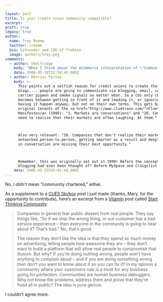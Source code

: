 ```yaml
---

layout: post
title: Is your credit union community compatible?
excerpt: ''
draft: true
legacy: true
author:
  name: Trey Reeme
  twitter: creeme
  bio: Cofounder and COO of Trabian
  image: authors/trey.png
comments:
  - author: VSelfridge
    body: "When I think about the eCommerce interpretation of \"Community,\" there are three types of interaction we can offer our members: Credit Union to Member; Member to Credit Union; and Member to Member.\r\n\r\nI think that CUs have jumped on the 'Credit Union to Member' interactions, creating targeted electronic communications and other features that members can opt-in to, allowing the Credit Union to give members value (passively?). \r\n\r\nI love the bit from the Vitamin post about \"Communities are human business debuggers.\" I believe the online opportunity credit unions have today is to harness the power that our members have to give our organization value - in a low cost (to the member and the CU), and \"active\" way. Let's get our members to interact with us via blogs, online survey tools, email, and whatever else we can think of - to keep the feedback coming, and keep our organizations evolving toward \"perfect.\"   \r\n"
    date: 2006-05-10T22:58:49.000Z
  - author: Morriss Partee
    body: >-
      This points out a selfish reason for credit unions to create their own
      blogs.... people are going to communicate via blogging, email, cell phone,
      carrier pigeon and smoke signals no matter what. So a CUs only choice
      becomes between getting in front of it and leading it, or ignoring it and
      having it happen anyway, but not on their own terms. This gets back to the
      original tenants of the <a href="http://www.cluetrain.com/">Cluetrain
      Manifesto</a> (1999): "1. Markets are conversations" and "20. Companies
      need to realize that their markets are often laughing. At them."



      Also very relevant: "18. Companies that don't realize their markets are now
      networked person-to-person, getting smarter as a result and deeply joined
      in conversation are missing their best opportunity."



      Remember, this was originally set out in 1999! Before the concept of
      blogging had even been thought of! Before MySpace and Craigslist existed!
    date: 2006-05-23T05:02:44.000Z
---
```


<p>No, I <em>didn&#8217;t</em> mean &#8220;community chartered,&#8221; either.</p>
<p>As a supplement to a <a href="http://cuesskybox.typepad.com/skybox/2006/05/why_dont_credit.html"><span class="caps">CUES</span> Skybox</a> post I just made (thanks, Mary, for the opportunity to contribute), here&#8217;s an excerpt from a <a href="http://www.thinkvitamin.com">Vitamin</a> post called <a href="http://www.thinkvitamin.com/features/biz/communities_good_evil">Start Thinking Community</a>:</p>
<blockquote><p>Companies in general fear public dissent from real people. They say things like, &#8220;So if we ship the wrong thing, or our customer has a bad service experience &#8211; then everyone in the community is going to hear about it? That’s bad.&#8221; No, that’s good.</p><p>The reason they don’t like the idea is that they spend so much money on advertising, telling people how awesome they are &#8211; they don’t want to build a platform that will allow real people to compromise that illusion. But why? If you’re doing nothing wrong, people won’t have anything to complain about &#8211; and if you are doing something wrong then don’t you want to know about it so you can fix it? In my opinion a community where your customers rule is a must for any business going for perfection. Communities are human business debuggers. Why not know the problems, address them and prove that they’re fixed all in public? The idea is pure genius.</blockquote>
<p>I couldn&#8217;t agree more.</p>
